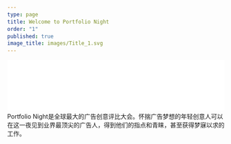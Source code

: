 ```yaml
---
type: page
title: Welcome to Portfolio Night
order: "1"
published: true
image_title: images/Title_1.svg
---
```


![Title_01.svg](/images/Title_01.svg)
Portfolio Night是全球最大的广告创意评比大会。怀揣广告梦想的年轻创意人可以在这一夜见到业界最顶尖的广告人，得到他们的指点和青睐，甚至获得梦寐以求的工作。